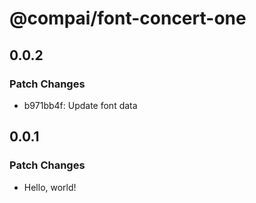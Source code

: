 # @compai/font-concert-one

## 0.0.2

### Patch Changes

- b971bb4f: Update font data

## 0.0.1

### Patch Changes

- Hello, world!
